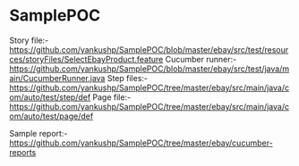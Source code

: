 # SamplePOC
Story file:- https://github.com/yankushp/SamplePOC/blob/master/ebay/src/test/resources/storyFiles/SelectEbayProduct.feature
Cucumber runner:-https://github.com/yankushp/SamplePOC/blob/master/ebay/src/test/java/main/CucumberRunner.java
Step files:- https://github.com/yankushp/SamplePOC/tree/master/ebay/src/main/java/com/auto/test/step/def
Page file:- https://github.com/yankushp/SamplePOC/tree/master/ebay/src/main/java/com/auto/test/page/def

Sample report:-https://github.com/yankushp/SamplePOC/tree/master/ebay/cucumber-reports
